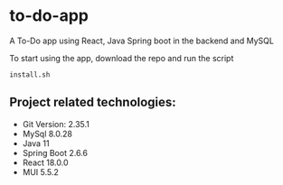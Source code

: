 # to-do-app
A To-Do app using React, Java Spring boot in the backend and MySQL


To start using the app, download the repo and run the script
```
install.sh
```


## Project related technologies:
- Git Version: 2.35.1
- MySql 8.0.28
- Java 11
- Spring Boot 2.6.6
- React 18.0.0
- MUI 5.5.2
